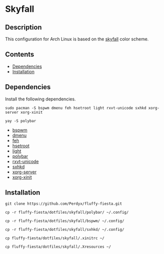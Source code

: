 # Skyfall

## Description

This configuration for Arch Linux is based on the [skyfall](https://github.com/elenapan/dotfiles/blob/master/.xfiles/skyfall) color scheme.

## Contents

- [Dependencies](#dependencies)
- [Installation](#installation)

## Dependencies

Install the following dependencies.

`sudo pacman -S bspwm dmenu feh hsetroot light rxvt-unicode sxhkd xorg-server xorg-xinit`

`yay -S polybar`

- [bspwm](https://github.com/baskerville/bspwm)
- [dmenu](https://wiki.archlinux.org/index.php/dmenu)
- [feh](https://wiki.archlinux.org/index.php/feh)
- [hsetroot](https://github.com/himdel/hsetroot)
- [light](https://github.com/haikarainen/light)
- [polybar](https://github.com/polybar/polybar)
- [rxvt-unicode](https://wiki.archlinux.org/index.php/Rxvt-unicode)
- [sxhkd](https://github.com/baskerville/sxhkd)
- [xorg-server](https://www.archlinux.org/packages/extra/x86_64/xorg-server/)
- [xorg-xinit](https://www.archlinux.org/packages/extra/x86_64/xorg-xinit/)

## Installation

`git clone https://github.com/Perdyx/fluffy-fiesta.git`

`cp -r fluffy-fiesta/dotfiles/skyfall/polybar/ ~/.config/`

`cp -r fluffy-fiesta/dotfiles/skyfall/bspwm/ ~/.config/`

`cp -r fluffy-fiesta/dotfiles/skyfall/sxhkd/ ~/.config/`

`cp fluffy-fiesta/dotfiles/skyfall/.xinitrc ~/`

`cp fluffy-fiesta/dotfiles/skyfall/.Xresources ~/`
